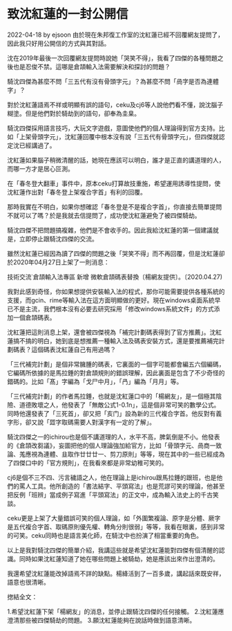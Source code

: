 # 致沈紅蓮的一封公開信
2022-04-18 by ejsoon
由於現在朱邦復工作室的沈紅蓮已經不回覆網友提問了，因此我只好用公開信的方式與其對話。

沈在2019年最後一次回覆網友提問時說她「哭笑不得」，我看了四傑的各種問題之後也是忍俊不禁。這哪是倉頡輸入法需要解決和探討的問題？

騎沈四傑為甚麼不問「三五代有沒有骨頭字元」？為甚麼不問「咼字是否為連體字」？

對於沈紅蓮語焉不祥或明顯有誤的語句，ceku及cj6等人說他們看不懂，說沈腦子糊塗。但是他們對於騎劫到的語句，卻奉為圭臬。

騎沈四傑採用語言技巧，大玩文字遊戲，意圖使他們的個人理論得到官方支持。比如「上架骨頭字元」，沈紅蓮回覆中根本沒有說「三五代有骨頭字元」，但四傑就認定沈已經講過了。

沈紅蓮如果腦子稍微清醒的話，她現在應該可以明白，誰才是正直的講道理的人，而哪一方才是居心叵測。

在「春冬登大翻車」事件中，原本ceku打算故技重施，希望運用誘導性提問，使沈紅蓮作出對「春冬登上架複合字首」有利的回覆。

那時我實在不明白，如果你想確認「春冬登是不是複合字首」，你直接去簡單提問不就可以了嗎？於是我就去信提問了，成功使沈紅蓮避免了被四傑騎劫。

騎沈四傑不把問題搞複雜，他們是不會收手的。因此我給沈紅蓮的第一個建議就是，立即停止跟騎沈四傑的交流。

雖然沈紅蓮已經因為讀了四傑的問題之後「哭笑不得」而不再回覆，但是沈紅蓮卻於2020年04月27日上架了一則消息：

技術交流˙倉頡輸入法專區 新增 微軟倉頡碼表替換〔楊網友提供〕。〔2020.04.27)

我對此感到奇怪，你如果想提供安裝輸入法的程式，那你可能需要提供各種系統的支援，而gcin、rime等輸入法在這方面明顯做的更好。現在windows桌面系統早已不是主流，我們根本沒有必要去研究採用「修改windows系統文件」的方式添加一個倉頡碼表。

沈紅蓮把這則消息上架，還會被四傑視為「補完計劃碼表得到了官方推薦」。沈紅蓮搞不搞的明白，她到底是想推薦一種輸入法及碼表安裝方式，還是要推薦補完計劃碼表？這個碼表沈紅蓮自己有用過嗎？

「三代補完計劃」是個非常臃腫的碼表，它裏面的一個字可能都會編五六個編碼，它編碼所依據的是馬拉錘的對倉頡規則的錯誤理解，因此裏面是包含了不少奇怪的錯碼的。比如「髙」字編為「戈尸中月」，「冎」編為「月月」等。

「三代補完計劃」的作者馬拉錘，也就是沈紅蓮口中的「楊網友」，是一個極其陰險、道德敗壞之人，他發表了「無敵公式1-0.1n」，這是個非常可笑的數學公式。同時他還發表了「三死首」，卻又把「亥门」設為新的三代複合字首。他反對有義字形，卻又說「歰字取碼需要人對漢字有一定的了解」。

騎沈四傑之一的ichirou也是個不講道理的人，水平不高，脾氣倒是不小。他發表的《倉頡改芻議》，妄圖把他的個人理論強加給官方，比如「骨頭字元、咼商一致論、羗應視為連體、韭取作廿廿廿一、剪刀原則」等等，現在其中的一些已經成為了四傑口中的「官方規則」，在我看來都是非常幼稚可笑的。

cj6是個不三不四、污言穢語之人，他在理論上是ichirou跟馬拉錘的跟班，也是他們的罵人工具。他所創造的「書法結字、平頭寫法」也是荒謬可笑的理論，他甚至把反例「班辨」當成例子寫進「平頭寫法」的正文中，成為輸入法史上的千古笑談。

ceku更是上架了大量錯誤可笑的個人理論，如「外圍繁複論、原字是分體、厥字是五代複合字首、取碼原則優先權、轉角分則很弱」等等，我看在眼裏，感到非常的可笑。ceku同時也是語言美化師，在騎沈中也扮演了相當重要的角色。

以上是我對騎沈四傑的簡單介紹，我講這些就是希望沈紅蓮能對四傑有個清醒的認識。同時如果沈紅蓮知道了她在哪些問題上被騎劫，她是應該出來作出澄清的。

我還希望沈紅蓮能改掉語焉不詳的缺點。楊絳活到了一百多歲，講起話來既安祥，語意也很清晰。

揔結全文：

1.希望沈紅蓮下架「楊網友」的消息，並停止跟騎沈四傑的任何接觸。
2.沈紅蓮應澄清那些被四傑騎劫的問題。
3.願沈紅蓮能夠在說話時做到語意清晰。
